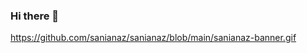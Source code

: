 ### Hi there 👋
https://github.com/sanianaz/sanianaz/blob/main/sanianaz-banner.gif

<!--
 I'm a Fullstack developer in the making, Seeking a challenging career that provides an opportunity to effectively utilize my technical skills and abilities in the field of web development.

🌱 Tech : HTML, CSS, JavaScript, Express, Mongoose, Node.js 

🌈 I also love Reading

💥 I love learning new concepts and skills. Fortunately, I have the ability to absorb and assimilate new ideas and methods very quickly.

-->
